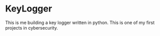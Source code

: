 # KeyLogger
This is me building a key logger written in python. 
This is one of my first projects in cybersecurity. 
